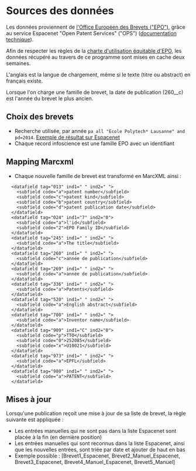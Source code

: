 # Sources des données

Les données proviennent de [l'Office Européen des Brevets ("EPO")](https://www.epo.org/index_fr.html), grâce au service Espacenet "Open Patent Services" ("OPS") ([documentation technique](http://documents.epo.org/projects/babylon/eponet.nsf/0/F3ECDCC915C9BCD8C1258060003AA712/$File/ops_v3.2_documentation_-_version_1.3.81_en.pdf)).

Afin de respecter les règles de la [charte d'utilisation équitable d'EPO](https://www.epo.org/service-support/ordering/fair-use_fr.html), les données récupéré au travers de ce programme sont mises en cache deux semaines.

L'anglais est la langue de chargement, même si le texte (titre ou abstract) en français existe.

Lorsque l'on charge une famille de brevet, la date de publication (260__c) est l'année du brevet le plus ancien.


## Choix des brevets

- Recherche utilisée, par année `pa all "Ecole Polytech* Lausanne" and pd=2014`. [Exemple de résultat sur Espacenet](https://worldwide.espacenet.com/searchResults?submitted=true&locale=en_EP&DB=EPODOC&ST=advanced&TI=&AB=&PN=&AP=&PR=&PD=&PA=Ecole+Polytech*+Lausanne&IN=&CPC=&IC=&Submit=Search)
- Chaque record infoscience est une famille EPO avec un identifiant


## Mapping Marcxml
- Chaque nouvelle famille de brevet est transformé en MarcXML ainsi :

~~~
  <datafield tag="013" ind1=" " ind2=" ">
    <subfield code="a">patent number</subfield>
    <subfield code="c">patent kind</subfield>
    <subfield code="b">patent country</subfield>
    <subfield code="d">patent publication date</subfield>
  </datafield>
  <datafield tag="024" ind1="7" ind2="0">
    <subfield code="a">l'id</subfield>
    <subfield code="2">EPO Family ID</subfield>
  </datafield>
  <datafield tag="245" ind1=" " ind2=" ">
    <subfield code="a">The title</subfield>
  </datafield>
  <datafield tag="260" ind1=" " ind2=" ">
    <subfield code="c">année de publication</subfield>
  </datafield>
  <datafield tag="269" ind1=" " ind2=" ">
    <subfield code="a">année de publication</subfield>
  </datafield>
  <datafield tag="336" ind1=" " ind2=" ">
    <subfield code="a">Patents</subfield>
  </datafield>
  <datafield tag="520" ind1=" " ind2=" ">
    <subfield code="a">English abstract</subfield>
  </datafield>
  <datafield tag="700" ind1=" " ind2=" ">
    <subfield code="a">Inventor name</subfield>
  </datafield>
  <datafield tag="909" ind1="C" ind2="0">
    <subfield code="p">TTO</subfield>
    <subfield code="0">252085</subfield>
    <subfield code="x">U10021</subfield>
  </datafield>
  <datafield tag="973" ind1=" " ind2=" ">
    <subfield code="a">EPFL</subfield>
  </datafield>
  <datafield tag="980" ind1=" " ind2=" ">
    <subfield code="a">PATENT</subfield>
  </datafield>
~~~


## Mises à jour

Lorsqu'une publication reçoit une mise à jour de sa liste de brevet, la règle suivante est appliquée :

- Les entrées manuelles qui ne sont pas dans la liste Espacenet sont placée à la fin (en dernière position)
- Les entrées manuelles qui sont reconnus dans la liste Espacenet, ainsi que les nouvelles entrées, sont triée par date et ajouter de haut en bas
- Exemple possible : [Brevet1_Espacenet, Brevet2_Manuel_Espacenet, Brevet3_Espacenet, Brevet4_Manuel_Espacenet, Brevet5_Manuel]